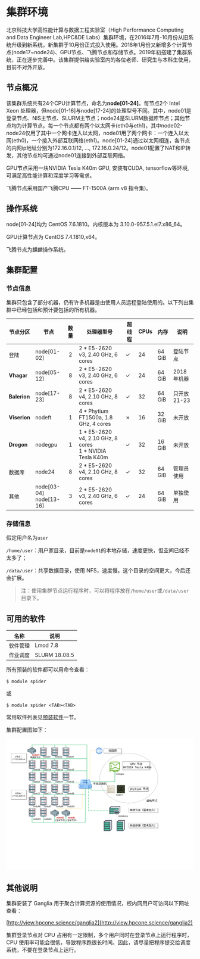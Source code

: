 # 集群环境
北京科技大学高性能计算与数据工程实验室（High Performance Computing and Data Engineer Lab,HPC&DE Labs）集群环境，在2016年7月-10月份从旧系统升级到新系统，新集群于10月份正式投入使用。2018年1月份又新增多个计算节点(node17~node24)、GPU节点、飞腾节点和存储节点。2019年初搭建了集群系统，正在逐步完善中。该集群提供给实验室内的各位老师、研究生与本科生使用，目前不对外开放。

## 节点概况
该集群系统共有24个CPU计算节点，命名为**node[01-24]**。每节点2个 Intel Xeon 处理器，但node[01-16]与node[17-24]的处理型号不同。其中，node01是登录节点、NIS主节点、SLURM主节点；node24是SLURM数据库节点；其他节点均为计算节点。每一个节点都有两个以太网卡(eth0与eth1)，其中node02-node24仅用了其中一个网卡连入以太网，node01用了两个网卡：一个连入以太网(eth0)，一个接入外部互联网络(eth1)。node[01-24]通过以太网相连，各节点的内网ip地址分别为172.16.0.1/12, …, 172.16.0.24/12。node01配置了NAT和IP转发，其他节点均可通过node01连接到外部互联网络。

GPU节点采用一块NVIDIA Tesla K40m GPU, 安装有CUDA, tensorflow等环境, 可满足高性能计算和深度学习等需求。

飞腾节点采用国产飞腾CPU —— FT-1500A (arm v8 指令集)。

## 操作系统
node[01-24]均为 CentOS 7.6.1810。内核版本为 3.10.0-957.5.1.el7.x86_64。

GPU计算节点为 CentOS 7.4.1810,x64。

飞腾节点为麒麟操作系统。

## 集群配置


### 节点信息

集群只包含了部分机器，仍有许多机器是由使用人员远程登陆使用的。以下列出集群中已经包括和预计要包括的所有机器。

| 节点分区     | 节点                         | 数量 | 处理器型号                                                   | 超线程 | CPUs | 内存   | 说明        |
| ------------ | ---------------------------- | :--: | ------------------------------------------------------------ | ------ | ---- | ------ | ----------- |
| 登陆         | node[01-02]                  |  2   | 2 * E5-2620 v3, 2.40 GHz, 6 cores                            | ✓      | 24   | 64 GiB | 登陆节点    |
| **Vhagar**   | node[05-12]                  |  8   | 2 * E5-2620 v3, 2.40 GHz, 6 cores                            | ✓      | 24   | 64 GiB | 2018年机器  |
| **Balerion** | node[17-23]                  |  8   | 2 * E5-2620 v4, 2.10 GHz, 8 cores                            | ✓      | 32   | 64 GiB | 只开放21-23 |
| **Viserion** | nodeft                       |  1   | 4 * Phytium FT1500a, 1.8 GHz, 4 cores                        | ✗      | 16   | 32 GiB | 未开放      |
| **Drogon**   | nodegpu                      |  1   | 1 * E5-2620 v4, 2.10 GHz, 8 cores<br />1 * NVIDIA Tesla K40m | ✓      | 32   | 16 GiB | 未开放      |
| 数据库       | node24                       |  8   | 2 * E5-2620 v4, 2.10 GHz, 8 cores                            | ✓      | 32   | 64 GiB | 管理员使用  |
| 其他         | node[03-04]<br />node[13-16] |  3   | 2 * E5-2620 v3, 2.40 GHz, 6 cores                            | ✓      | 24   | 64 GiB | 单独使用    |

### 存储信息

假定用户名为`user`

`/home/user`：用户家目录，目前是`node01`的本地存储，速度更快，但空间已经不太多了；

`/data/user`：共享数据目录，使用 NFS，速度慢。这个目录的空间更大，今后还会扩展。

> 注：使用集群节点运行程序时，可以将程序放在`/home/user`或`/data/user`目录下。

## 可用的软件

| 名称     | 说明          |
| -------- | ------------- |
| 软件管理 | Lmod 7.8      |
| 作业调度 | SLURM 18.08.5 |

所有预装的软件都可以用命令查看：

```
$ module spider
```

或

```
$ module spider <TAB><TAB>
```

常用软件列表见[预装软件](zh-cn/03-softwares-and-tools/02-compilers-softwares-and-libs)一节。

集群配置图如下：

![节点概况](../static/assets/clusters_arch.svg)

## 其他说明


集群安装了 Ganglia 用于聚合计算资源的使用情况，校内网用户可访问以下网址查看：

[http://view.hpcone.science/ganglia2](http://view.hpcone.science/ganglia2)

集群登录节点对 CPU 占用有一定限制，多个用户同时在登录节点上运行程序时，CPU 使用率可能会很低，导致程序跑很长时间。因此，请尽量把程序提交给调度系统，不要在登录节点上运行。